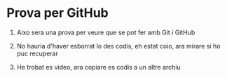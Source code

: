 # Prova per GitHub

1. Aixo sera una prova per veure que se pot fer amb Git i GitHub

2. No hauria d'haver esborrat lo des codis, eh estat coio, ara mirare si ho puc recuperar

3. He trobat es video, ara copiare es codis a un altre archiu
